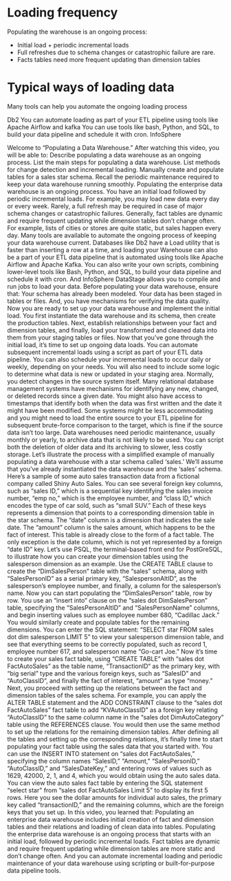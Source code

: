 # Loading frequency

Populating the warehouse is an ongoing process:
- Initial load + periodic incremental loads
- Full refreshes due to schema changes or catastrophic failure are rare.
- Facts tables need more frequent updating than dimension tables

# Typical ways of loading data

Many tools can help you automate the ongoing loading process

Db2
You can automate loading as part of your ETL pipeline using tools like Apache Airflow and kafka
You can use tools like bash, Python, and SQL, to build your data pipeline and schedule it with cron.
InfoSphere

Welcome to “Populating a Data Warehouse.”
After watching this video, you will be able to:
Describe populating a data warehouse as an ongoing process.
List the main steps for populating a data warehouse.
List methods for change detection and incremental loading.
Manually create and populate tables for a sales star schema.
Recall the periodic maintenance required to keep your data warehouse running smoothly.
Populating the enterprise data warehouse is an ongoing process.
You have an initial load followed by periodic incremental loads. For example, you may load
new data every day or every week.
Rarely, a full refresh may be required in case of major schema changes or catastrophic
failures.
Generally, fact tables are dynamic and require frequent updating while dimension tables don’t
change often.
For example, lists of cities or stores are quite static, but sales happen every day.
Many tools are available to automate the ongoing process of keeping your data warehouse current.
Databases like Db2 have a Load utility that is faster than inserting a row at a time,
and
loading your Warehouse can also be a part of your ETL data pipeline that is automated
using tools like Apache Airflow and Apache Kafka.
You can also write your own scripts, combining lower-level tools like Bash, Python, and SQL,
to build your data pipeline and schedule it with cron.
And InfoSphere DataStage allows you to compile and run jobs to load your data.
Before populating your data warehouse, ensure that:
Your schema has already been modeled.
Your data has been staged in tables or files.
And, you have mechanisms for verifying the data quality.
Now you are ready to set up your data warehouse and implement the initial load.
You first instantiate the data warehouse and its schema, then create the production tables.
Next, establish relationships between your fact and dimension tables,
and finally, load your transformed and cleaned data into them from your staging tables or
files.
Now that you’ve gone through the initial load, it’s time to set up ongoing data loads.
You can automate subsequent incremental loads using a script as part of your ETL data pipeline.
You can also schedule your incremental loads to occur daily or weekly, depending on your
needs.
You will also need to include some logic to determine what data is new or updated in your
staging area.
Normally, you detect changes in the source system itself.
Many relational database management systems have mechanisms for identifying any new, changed,
or deleted records since a given date.
You might also have access to timestamps that identify both when the data was first written
and the date it might have been modified.
Some systems might be less accommodating and you might need to load the entire source
to your ETL pipeline for subsequent brute-force comparison to the target, which is fine if
the source data isn’t too large.
Data warehouses need periodic maintenance, usually monthly or yearly, to archive data
that is not likely to be used.
You can script both the deletion of older data and its archiving to slower, less costly
storage.
Let’s illustrate the process with a simplified example of manually populating a data warehouse
with a star schema called ‘sales.’ We’ll assume that you’ve already instantiated
the data warehouse and the ‘sales’ schema.
Here’s a sample of some auto sales transaction data from a fictional company called Shiny
Auto Sales.
You can see several foreign key columns, such as
“sales ID,” which is a sequential key identifying the sales invoice number,
“emp no,” which is the employee number, and
“class ID,” which encodes the type of car sold, such as “small SUV.”
Each of these keys represents a dimension that points to a corresponding dimension table
in the star schema.
The “date” column is a dimension that indicates the sale date.
The “amount” column is the sales amount, which happens to be the fact of interest.
This table is already close to the form of a fact table. The only exception is the date
column, which is not yet represented by a foreign “date ID” key.
Let’s use PSQL, the terminal-based front end for PostGreSQL, to illustrate how you
can create your dimension tables using the salesperson dimension as an example.
Use the CREATE TABLE clause to create the “DimSalesPerson” table with the “sales”
schema, along with
“SalesPersonID” as a serial primary key,
“SalespersonAltID”, as the salesperson’s employee number,
and finally, a column for the salesperson’s name.
Now you can start populating the “DimSalesPerson” table, row by row.
You use an “insert into” clause on the “sales dot DimSalesPerson” table,
specifying the “SalesPersonAltID” and “SalesPersonName” columns,
and begin inserting values such as employee number 680, “Cadillac Jack.”
You would similarly create and populate tables for the remaining dimensions.
You can enter the SQL statement:
“SELECT star FROM sales dot dim salesperson LIMIT 5” to view your salesperson dimension
table,
and see that everything seems to be correctly populated, such as record 1, employee number
617, and salesperson name “Go-cart Joe.”
Now it’s time to create your sales fact table, using “CREATE TABLE” with “sales
dot FactAutoSales” as the table name,
“TransactionID“ as the primary key, with “big serial” type and the various
foreign keys, such as “SalesID” and “AutoClassID”,
and finally the fact of interest, “amount” as type “money.”
Next, you proceed with setting up the relations between the fact and dimension tables of the
sales schema.
For example, you can apply the ALTER TABLE statement and the ADD CONSTRAINT clause to
the “sales dot FactAutoSales” fact table to add “KVAutoClassID” as a foreign key relating
“AutoClassID” to the same column name in the “sales dot DimAutoCategory” table
using the REFERENCES clause.
You would then use the same method to set up the relations for the remaining dimension
tables.
After defining all the tables and setting up the corresponding relations, it’s finally
time to start populating your fact table using the sales data that you started with.
You can use the INSERT INTO statement on “sales dot FactAutoSales,” specifying the column
names “SalesID,” "Amount," “SalesPersonID,” “AutoClassID,” and “SalesDateKey,” and entering rows
of values such as 1629, 42000, 2, 1, and 4, which you would obtain using the auto sales
data.
You can view the auto sales fact table by entering the SQL statement “select star"
from “sales dot FactAutoSales Limit 5” to display its first 5 rows.
Here you see the dollar amounts for individual auto sales, the primary key called “transactionID,”
and the remaining columns, which are the foreign keys that you set up.
In this video, you learned that:
Populating an enterprise data warehouse includes initial creation of fact and dimension tables
and their relations and loading of clean data into tables.
Populating the enterprise data warehouse is an ongoing process that starts with an initial
load, followed by periodic incremental loads.
Fact tables are dynamic and require frequent updating while dimension tables are more static
and don’t change often.
And you can automate incremental loading and periodic maintenance of your data warehouse
using scripting or built-for-purpose data pipeline tools.